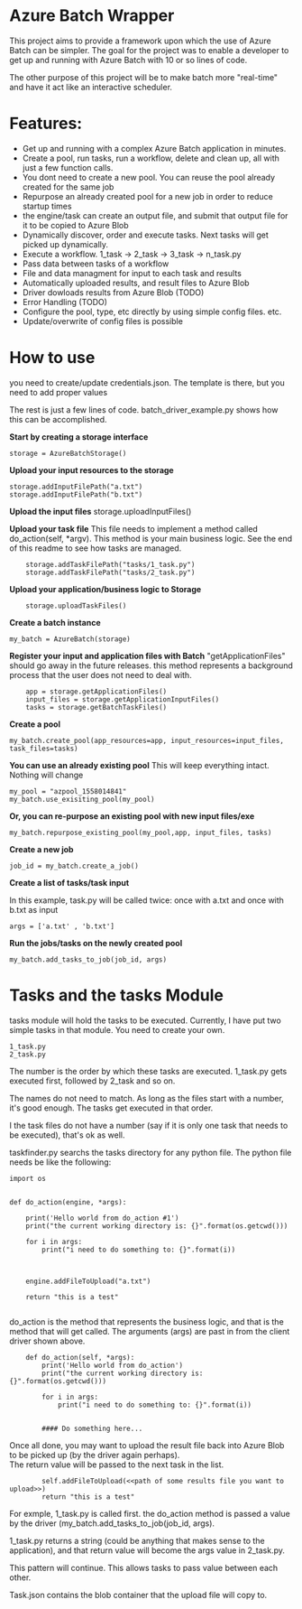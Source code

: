 # Azure Batch Wrapper

This project aims to provide a framework upon which the use of Azure Batch can be simpler.  The goal for the project was to enable a developer to get up and running with Azure Batch with 10 or so lines of code.  

The other purpose of this project will be to make batch more "real-time" and have it act like an interactive scheduler.




# Features:

* Get up and running with a complex Azure Batch application in minutes.  
* Create a pool, run tasks, run a workflow, delete and clean up, all with just a few function calls. 
* You dont need to create a new pool.  You can reuse the pool already created for the same job
* Repurpose an already created pool for a new job in order to reduce startup times
* the engine/task can create an output file, and submit that output file for it to be copied to Azure Blob
* Dynamically discover, order and execute tasks.  Next tasks will get picked up dynamically.
* Execute a workflow.  1_task -> 2_task -> 3_task -> n_task.py
* Pass data between tasks of a workflow
* File and data managment for input to each task and results
* Automatically uploaded results, and result files to Azure Blob
* Driver dowloads results from Azure Blob (TODO)
* Error Handling (TODO)
* Configure the pool, type, etc directly by using simple config files. etc.
* Update/overwrite of config files is possible

  

# How to use
you need to create/update credentials.json.  The template is there, but you need to add proper values


The rest is just a few lines of code.  batch_driver_example.py shows how this can be accomplished.  

**Start by creating a storage interface**
    
    storage = AzureBatchStorage()

**Upload your input resources to the storage**

    storage.addInputFilePath("a.txt")
    storage.addInputFilePath("b.txt")
    
**Upload the input files**
    storage.uploadInputFiles()


**Upload your task file**
This file needs to implement a method called do_action(self, *argv).  This method is your main business logic.  See the end of this readme to see how tasks are managed.
```
    storage.addTaskFilePath("tasks/1_task.py")
    storage.addTaskFilePath("tasks/2_task.py")
```
   

**Upload your application/business logic to Storage**
```
    storage.uploadTaskFiles()
```    
    
**Create a batch instance**

    my_batch = AzureBatch(storage)
    
**Register your input and application files with Batch**
"getApplicationFiles" should go away in the future releases.  this method represents a background process that the user does not need to deal with.
```
    app = storage.getApplicationFiles()
    input_files = storage.getApplicationInputFiles()
    tasks = storage.getBatchTaskFiles()
```

**Create a pool**

    my_batch.create_pool(app_resources=app, input_resources=input_files, task_files=tasks)



**You can use an already existing pool**
This will keep everything intact.  Nothing will change


    my_pool = "azpool_1558014841"
    my_batch.use_exisiting_pool(my_pool)


**Or, you can re-purpose an existing pool with new input files/exe**

    my_batch.repurpose_existing_pool(my_pool,app, input_files, tasks)


**Create a new job**

    job_id = my_batch.create_a_job()


**Create a list of tasks/task input**

In this example, task.py will be called twice: once with a.txt and once with b.txt as input
    
    args = ['a.txt' , 'b.txt']

**Run the jobs/tasks on the newly created pool**

    my_batch.add_tasks_to_job(job_id, args)




# Tasks and the tasks Module

tasks module will hold the tasks to be executed.  Currently, I have put two simple tasks in that module.  You need to create your own.
```
1_task.py 
2_task.py
```
The number is the order by which these tasks are executed.  1_task.py gets executed first, followed by 2_task and so on.  

The names do not need to match. As long as the files start with a number, it's good enough.  The tasks get executed in that order.  

I the task files do not have a number (say if it is only one task that needs to be executed), that's ok as well.  

taskfinder.py searchs the tasks directory for any python file.  The python file needs be like the following:

````
import os


def do_action(engine, *args):

    print('Hello world from do_action #1')
    print("the current working directory is: {}".format(os.getcwd()))

    for i in args:
        print("i need to do something to: {}".format(i))



    engine.addFileToUpload("a.txt")

    return "this is a test"


````

do_action is the method that represents the business logic, and that is the method that will get called.  The arguments (args) are past in from the client driver shown above.  

```
    def do_action(self, *args):
        print('Hello world from do_action')
        print("the current working directory is: {}".format(os.getcwd()))

        for i in args:
            print("i need to do something to: {}".format(i))
        
        
        #### Do something here...
```
Once all done, you may want to upload the result file back into Azure Blob to be picked up (by the driver again perhaps).  
The return value will be passed to the next task in the list.   
```
        self.addFileToUpload(<<path of some results file you want to upload>>)    
        return "this is a test"
```   
For exmple, 1_task.py is called first.  the do_action method is passed a value by the driver (my_batch.add_tasks_to_job(job_id, args).

1_task.py returns a string (could be anything that makes sense to the application), and that return value will become the args value in 2_task.py.

This pattern will continue.  This allows tasks to pass value between each other.  


Task.json contains the blob container that the upload file will copy to.

